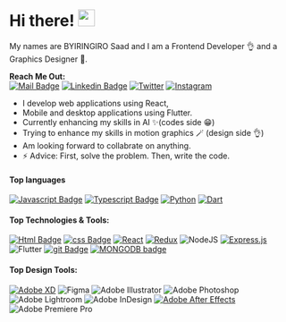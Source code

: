 # Hi there! <img src="https://raw.githubusercontent.com/MartinHeinz/MartinHeinz/master/wave.gif" width="30px">

My names are BYIRINGIRO Saad and I am a Frontend Developer 👌 and a Graphics Designer 💫.

**Reach Me Out:<br>**
[![Mail Badge](https://img.shields.io/badge/-Byiringiro_saad-c0392b?style=for-the-badge&logo=gmail&logoColor=white)](mailto:byiringirosaad@gmail.com) [![Linkedin Badge](https://img.shields.io/badge/-Byiringiro_saad-0e76a8?style=for-the-badge&logo=linkedin&logoColor=white)](https://www.linkedin.com/in/byiringiro-saad-1212861ba) [![Twitter](https://img.shields.io/badge/4Saad6-%231DA1F2.svg?style=for-the-badge&logo=Twitter&logoColor=white)](https://twitter.com/4Saad6) [![Instagram](https://img.shields.io/badge/Saju_ui-%23E4405F.svg?style=for-the-badge&logo=Instagram&logoColor=white)](https://www.instagram.com/saju_ui/)

- I develop web applications using React,
- Mobile and desktop applications using Flutter.
- Currently enhancing my skills in AI ✨(codes side 😁)
- Trying to enhance my skills in motion graphics 🪄 (design side 👌)
- Am looking forward to collabrate on anything.
- ⚡ Advice: First, solve the problem. Then, write the code.

#### Top languages

[![Javascript Badge](https://img.shields.io/badge/-Javascript-F0DB4F?style=for-the-badge&labelColor=black&logo=javascript&logoColor=F0DB4F)](#) [![Typescript Badge](https://img.shields.io/badge/-Typescript-007acc?style=for-the-badge&labelColor=black&logo=typescript&logoColor=007acc)](#) [![Python](https://img.shields.io/badge/python-3670A0?style=for-the-badge&logo=python&logoColor=ffdd54)](#) [![Dart](https://img.shields.io/badge/dart-%230175C2.svg?style=for-the-badge&logo=dart&logoColor=white)](#)

#### Top Technologies & Tools:

[![Html Badge](https://img.shields.io/badge/html%20-%23E34F26.svg?&style=for-the-badge&labelColor=black&logo=html5&logoColor=white)](#) [![css Badge](https://img.shields.io/badge/css%20-%231572B6.svg?&style=for-the-badge&labelColor=black&logo=css3&logoColor=white)](#) [![React](https://img.shields.io/badge/react-%2320232a.svg?style=for-the-badge&logo=react&logoColor=%2361DAFB)](#) [![Redux](https://img.shields.io/badge/redux-%23593d88.svg?style=for-the-badge&logo=redux&logoColor=white)](#) ![NodeJS](https://img.shields.io/badge/node.js-6DA55F?style=for-the-badge&logo=node.js&logoColor=white) [![Express.js](https://img.shields.io/badge/express.js-%23404d59.svg?style=for-the-badge&logo=express&logoColor=%2361DAFB)](#) ![Flutter](https://img.shields.io/badge/Flutter-%2302569B.svg?style=for-the-badge&logo=Flutter&logoColor=white) [![git Badge](https://img.shields.io/badge/git%20-%23F05032.svg?&style=for-the-badge&labelColor=black&logo=git&logoColor=white)](#) [![MONGODB badge](https://img.shields.io/badge/MongoDB-white?style=for-the-badge&logo=mongodb&logoColor=4EA94B)](#)

#### Top Design Tools:

[![Adobe XD](https://img.shields.io/badge/Adobe%20XD-470137?style=for-the-badge&logo=Adobe%20XD&logoColor=#FF61F6)](#) ![Figma](https://img.shields.io/badge/figma-%23F24E1E.svg?style=for-the-badge&logo=figma&logoColor=white) ![Adobe Illustrator](https://img.shields.io/badge/adobeillustrator-%23FF9A00.svg?style=for-the-badge&logo=adobeillustrator&logoColor=white) ![Adobe Photoshop](https://img.shields.io/badge/adobephotoshop-%2331A8FF.svg?style=for-the-badge&logo=adobephotoshop&logoColor=white) ![Adobe Lightroom](https://img.shields.io/badge/Adobe%20Lightroom-31A8FF.svg?style=for-the-badge&logo=Adobe%20Lightroom&logoColor=white) ![Adobe InDesign](https://img.shields.io/badge/Adobe%20InDesign-49021F?style=for-the-badge&logo=adobeindesign&logoColor=white) [![Adobe After Effects](https://img.shields.io/badge/Adobe%20After%20Effects-9999FF.svg?style=for-the-badge&logo=Adobe%20After%20Effects&logoColor=white)](#) ![Adobe Premiere Pro](https://img.shields.io/badge/Adobe%20Premiere%20Pro-9999FF.svg?style=for-the-badge&logo=Adobe%20Premiere%20Pro&logoColor=white)
